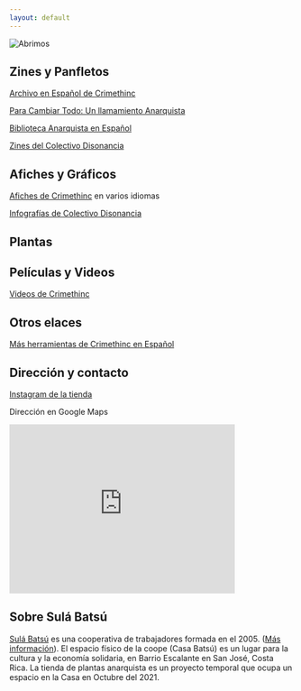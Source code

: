 ```yaml
---
layout: default
---
```



![Abrimos](https://lenazun.github.io/anarcoplanta/assets/img/Opening.JPG)


## Zines y Panfletos

<a href="https://es.crimethinc.com/zines?lang=es">Archivo en Español de Crimethinc</a>

<a href="https://es.crimethinc.com/tce/espanol">Para Cambiar Todo: Un llamamiento Anarquista</a>

<a href="https://es.theanarchistlibrary.org/special/index">Biblioteca Anarquista en Español</a>

<a href="https://colectivodisonancia.net/zines/">Zines del Colectivo Disonancia</a>



## Afiches y Gráficos


<a href="https://es.crimethinc.com/posters">Afiches de Crimethinc</a> en varios idiomas

<a href="https://colectivodisonancia.net/infografias/">Infografías de Colectivo Disonancia</a>


## Plantas



## Películas y Videos


<a href="https://es.crimethinc.com/videos">Videos de Crimethinc</a>


## Otros elaces

<a href="https://es.crimethinc.com/tools">Más herramientas de Crimethinc en Español</a>


## Dirección y contacto

<a href="https://www.instagram.com/anarcoplanta/">Instagram de la tienda</a>

Dirección en Google Maps

<iframe src="https://www.google.com/maps/embed?pb=!1m18!1m12!1m3!1d3929.9875722220454!2d-84.06413794989751!3d9.934991576841906!2m3!1f0!2f0!3f0!3m2!1i1024!2i768!4f13.1!3m3!1m2!1s0x8fa0e37ee390c237%3A0x2cfec0592fac428!2sCasa%20Bats%C3%BA%20-%20Cooperativa%20Sul%C3%A1%20Bats%C3%BA%20R.L.!5e0!3m2!1sen!2scr!4v1634436251060!5m2!1sen!2scr" width="400" height="300" style="border:0;" allowfullscreen="" loading="lazy"></iframe>


## Sobre Sulá Batsú

<a href="https://www.sulabatsu.com/">Sulá Batsú</a> es una cooperativa de trabajadores formada en el 2005. (<a href="https://www.sulabatsu.com/quienes-somos/">Más información</a>). El espacio físico de la coope (Casa Batsú) es un lugar para la cultura y la economía solidaria, en Barrio Escalante en San José, Costa Rica.  La tienda de plantas anarquista es un proyecto temporal que ocupa un espacio en la Casa en Octubre del 2021. 




